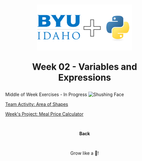 <h1 align="center">
    <img 
        alt="BYU-Idaho"
        title="BYU-Idaho Logo" 
        src="../.github/assets/logo-py.svg" 
        width="60%"
    />

Week 02 - Variables and Expressions
</h1>

Middle of Week Exercises - In Progress <img src="https://raw.githubusercontent.com/Tarikul-Islam-Anik/Animated-Fluent-Emojis/master/Emojis/Smilies/Shushing%20Face.png" alt="Shushing Face" width="25" height="25" />

[Team Activity: Area of Shapes](/web-and-computer-programming/cse-110/week-2/team_project_area_of_shapes.py)

[Week's Project: Meal Price Calculator](/web-and-computer-programming/cse-110/week-2/meal_price_calculator_final.py)


<br>

<div align="center">

<b><a src="https://github.com/Raphael-GC/byu-codes/tree/main/web-and-computer-programming/README.md">Back</a></b>

</div>

<img src="https://github.com/Raphael-GC/byu-codes/tree/main/.github/assets/gradient-bar.svg" width="100%" height="8px"/>
<p align="center">Grow like a 🌳!</p>